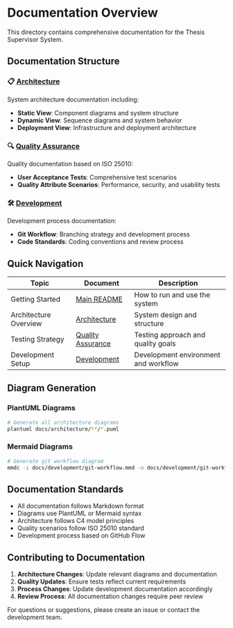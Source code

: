 # Documentation Overview

This directory contains comprehensive documentation for the Thesis Supervisor System.

## Documentation Structure

### 📋 [Architecture](architecture/)
System architecture documentation including:
- **Static View**: Component diagrams and system structure
- **Dynamic View**: Sequence diagrams and system behavior  
- **Deployment View**: Infrastructure and deployment architecture

### 🔍 [Quality Assurance](quality-assurance/)
Quality documentation based on ISO 25010:
- **User Acceptance Tests**: Comprehensive test scenarios
- **Quality Attribute Scenarios**: Performance, security, and usability tests

### 🛠️ [Development](development/)
Development process documentation:
- **Git Workflow**: Branching strategy and development process
- **Code Standards**: Coding conventions and review process

## Quick Navigation

| Topic | Document | Description |
|-------|----------|-------------|
| Getting Started | [Main README](../README.md#usage) | How to run and use the system |
| Architecture Overview | [Architecture](architecture/README.md) | System design and structure |
| Testing Strategy | [Quality Assurance](quality-assurance/README.md) | Testing approach and quality goals |
| Development Setup | [Development](development/README.md) | Development environment and workflow |

## Diagram Generation

### PlantUML Diagrams
```bash
# Generate all architecture diagrams
plantuml docs/architecture/**/*.puml
```

### Mermaid Diagrams  
```bash
# Generate git workflow diagram
mmdc -i docs/development/git-workflow.mmd -o docs/development/git-workflow.png
```

## Documentation Standards

- All documentation follows Markdown format
- Diagrams use PlantUML or Mermaid syntax
- Architecture follows C4 model principles
- Quality scenarios follow ISO 25010 standard
- Development process based on GitHub Flow

## Contributing to Documentation

1. **Architecture Changes**: Update relevant diagrams and documentation
2. **Quality Updates**: Ensure tests reflect current requirements  
3. **Process Changes**: Update development documentation accordingly
4. **Review Process**: All documentation changes require peer review

For questions or suggestions, please create an issue or contact the development team. 